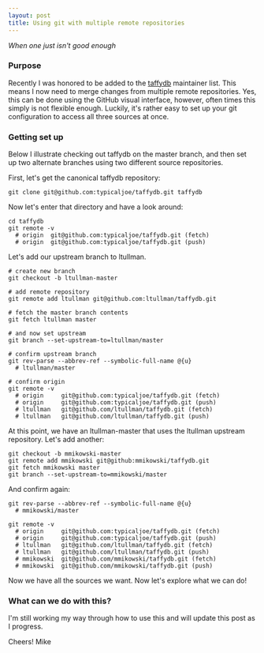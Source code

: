 ```yaml
---
layout: post
title: Using git with multiple remote repositories
---
```

*When one just isn't good enough*

### Purpose

Recently I was honored to be added to the [taffydb](http://www.taffydb.org)
maintainer list.  This means I now need to merge changes from multiple
remote repositories.  Yes, this can be done using the GitHub visual interface,
however, often times this simply is not flexible enough.  Luckily, it's rather
easy to set up your git configuration to access all three sources at once.

### Getting set up

Below I illustrate checking out taffydb on the master branch, and then set up
two alternate branches using two different source repositories.

First, let's get the canonical taffydb repository:

    git clone git@github.com:typicaljoe/taffydb.git taffydb

Now let's enter that directory and have a look around:

    cd taffydb
    git remote -v
      # origin  git@github.com:typicaljoe/taffydb.git (fetch)
      # origin  git@github.com:typicaljoe/taffydb.git (push)

Let's add our upstream branch to ltullman.

    # create new branch
    git checkout -b ltullman-master 

    # add remote repository
    git remote add ltullman git@github.com:ltullman/taffydb.git

    # fetch the master branch contents
    git fetch ltullman master

    # and now set upstream
    git branch --set-upstream-to=ltullman/master

    # confirm upstream branch
    git rev-parse --abbrev-ref --symbolic-full-name @{u}
      # ltullman/master

    # confirm origin
    git remote -v
      # origin     git@github.com:typicaljoe/taffydb.git (fetch)
      # origin     git@github.com:typicaljoe/taffydb.git (push)
      # ltullman   git@github.com/ltullman/taffydb.git (fetch)
      # ltullman   git@github.com/ltullman/taffydb.git (push)


At this point, we have an ltullman-master that uses the ltullman
upstream repository. Let's add another:
    
    git checkout -b mmikowski-master 
    git remote add mmikowski git@github:mmikowski/taffydb.git 
    git fetch mmikowski master
    git branch --set-upstream-to=mmikowski/master

And confirm again:

    git rev-parse --abbrev-ref --symbolic-full-name @{u}
      # mmikowski/master

    git remote -v
      # origin     git@github.com:typicaljoe/taffydb.git (fetch)
      # origin     git@github.com:typicaljoe/taffydb.git (push)
      # ltullman   git@github.com/ltullman/taffydb.git (fetch)
      # ltullman   git@github.com/ltullman/taffydb.git (push)
      # mmikowski  git@github.com/mmikowski/taffydb.git (fetch)
      # mmikowski  git@github.com/mmikowski/taffydb.git (push)

Now we have all the sources we want.  Now let's explore what we can do!

### What can we do with this?

I'm still working my way through how to use this and will update this
post as I progress.

Cheers! Mike

